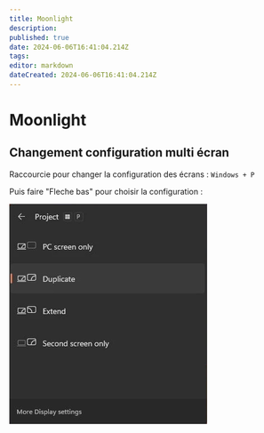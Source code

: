 ```yaml
---
title: Moonlight
description: 
published: true
date: 2024-06-06T16:41:04.214Z
tags: 
editor: markdown
dateCreated: 2024-06-06T16:41:04.214Z
---
```


# Moonlight

## Changement configuration multi écran

Raccourcie pour changer la configuration des écrans : ```Windows + P```

Puis faire "Fleche bas" pour choisir la configuration :

![moonlight_gestion_multi_ecran.webp](/numerique/application/moonlight_gestion_multi_ecran.webp)